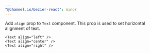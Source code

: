 ```yaml
---
"@channel.io/bezier-react": minor
---
```


Add `align` prop to `Text` component. This prop is used to set horizontal alignment of text.

```tsx
<Text align="left" />
<Text align="center" />
<Text align="right" />
```
